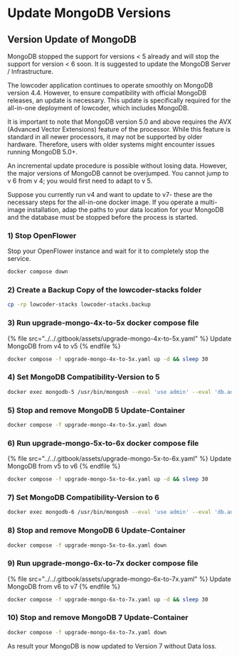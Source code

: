 # Update MongoDB Versions

## Version Update of MongoDB

MongoDB stopped the support for versions < 5 already and will stop the support for version < 6 soon. It is suggested to update the MongoDB Server / Infrastructure.

The lowcoder application continues to operate smoothly on MongoDB version 4.4. However, to ensure compatibility with official MongoDB releases, an update is necessary. This update is specifically required for the all-in-one deployment of lowcoder, which includes MongoDB.

It is important to note that MongoDB version 5.0 and above requires the AVX (Advanced Vector Extensions) feature of the processor. While this feature is standard in all newer processors, it may not be supported by older hardware. Therefore, users with older systems might encounter issues running MongoDB 5.0+.

An incremental update procedure is possible without losing data. However, the major versions of MongoDB cannot be overjumped. You cannot jump to v 6 from v 4; you would first need to adapt to v 5.

Suppose you currently run v4 and want to update to v7- these are the necessary steps for the all-in-one docker image. If you operate a multi-image installation, adap the paths to your data location for your MongoDB and the database must be stopped before the process is started.

### 1) Stop OpenFlower

Stop your OpenFlower instance and wait for it to completely stop the service.

```bash
docker compose down
```

### 2) Create a Backup Copy of the **lowcoder-stacks** folder

```bash
cp -rp lowcoder-stacks lowcoder-stacks.backup
```

### 3) Run upgrade-mongo-4x-to-5x docker compose file

{% file src="../../.gitbook/assets/upgrade-mongo-4x-to-5x.yaml" %}
Update MongoDB from v4 to v5
{% endfile %}

```bash
docker compose -f upgrade-mongo-4x-to-5x.yaml up -d && sleep 30
```

### 4) Set MongoDB Compatibility-Version to 5

```bash
docker exec mongodb-5 /usr/bin/mongosh --eval 'use admin' --eval 'db.adminCommand( { setFeatureCompatibilityVersion: "5.0" } )'
```

### 5) Stop and remove MongoDB 5 Update-Container

```bash
docker compose -f upgrade-mongo-4x-to-5x.yaml down
```

### 6) Run upgrade-mongo-5x-to-6x docker compose file

{% file src="../../.gitbook/assets/upgrade-mongo-5x-to-6x.yaml" %}
Update MongoDB from v5 to v6
{% endfile %}

```bash
docker compose -f upgrade-mongo-5x-to-6x.yaml up -d && sleep 30
```

### 7) Set MongoDB Compatibility-Version to 6

```bash
docker exec mongodb-6 /usr/bin/mongosh --eval 'use admin' --eval 'db.adminCommand( { setFeatureCompatibilityVersion: "6.0" } )'
```

### 8) Stop and remove MongoDB 6 Update-Container&#x20;

```bash
docker compose -f upgrade-mongo-5x-to-6x.yaml down
```

### 9) Run upgrade-mongo-6x-to-7x docker compose file

{% file src="../../.gitbook/assets/upgrade-mongo-6x-to-7x.yaml" %}
Update MongoDB from v6 to v7
{% endfile %}

```bash
docker compose -f upgrade-mongo-6x-to-7x.yaml up -d && sleep 30
```

### 10) Stop and remove MongoDB 7 Update-Container

```bash
docker compose -f upgrade-mongo-6x-to-7x.yaml down
```

As result your MongoDB is now updated to Version 7 without Data loss.
